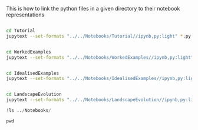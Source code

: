 This is how to link the python files in a given directory to their notebook representations



```sh

cd Tutorial
jupytext --set-formats "../../Notebooks/Tutorial//ipynb,py:light" *.py
```

```sh

cd WorkedExamples
jupytext --set-formats "../../Notebooks/WorkedExamples//ipynb,py:light" *.py
```

```sh

cd IdealisedExamples
jupytext --set-formats "../../Notebooks/IdealisedExamples//ipynb,py:light" *.py
```

```sh

cd LandscapeEvolution
jupytext --set-formats "../../Notebooks/LandscapeEvolution//ipynb,py:light" *.py
```

```python
!ls ../Notebooks/
```

```python
pwd
```

```python

```
